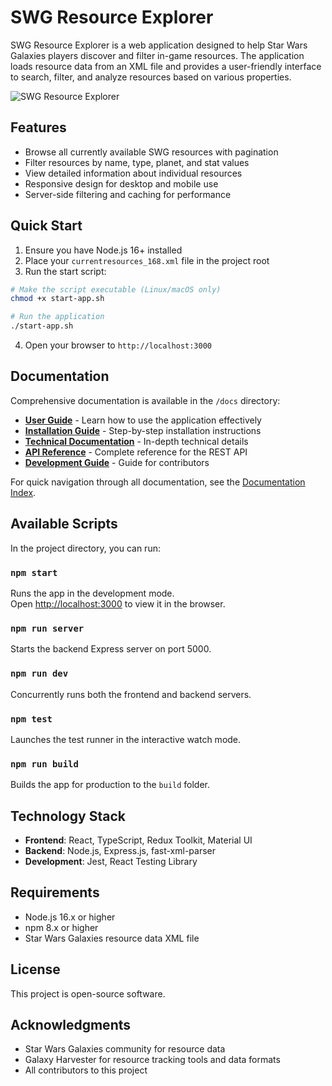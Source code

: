 # SWG Resource Explorer

SWG Resource Explorer is a web application designed to help Star Wars Galaxies players discover and filter in-game resources. The application loads resource data from an XML file and provides a user-friendly interface to search, filter, and analyze resources based on various properties.

![SWG Resource Explorer](https://via.placeholder.com/800x400?text=SWG+Resource+Explorer)

## Features

- Browse all currently available SWG resources with pagination
- Filter resources by name, type, planet, and stat values
- View detailed information about individual resources
- Responsive design for desktop and mobile use
- Server-side filtering and caching for performance

## Quick Start

1. Ensure you have Node.js 16+ installed
2. Place your `currentresources_168.xml` file in the project root
3. Run the start script:

```bash
# Make the script executable (Linux/macOS only)
chmod +x start-app.sh

# Run the application
./start-app.sh
```

4. Open your browser to `http://localhost:3000`

## Documentation

Comprehensive documentation is available in the `/docs` directory:

- **[User Guide](docs/user-guide.md)** - Learn how to use the application effectively
- **[Installation Guide](docs/installation.md)** - Step-by-step installation instructions
- **[Technical Documentation](docs/technical.md)** - In-depth technical details
- **[API Reference](docs/api-reference.md)** - Complete reference for the REST API
- **[Development Guide](docs/development-guide.md)** - Guide for contributors

For quick navigation through all documentation, see the [Documentation Index](docs/index.md).

## Available Scripts

In the project directory, you can run:

### `npm start`

Runs the app in the development mode.\
Open [http://localhost:3000](http://localhost:3000) to view it in the browser.

### `npm run server`

Starts the backend Express server on port 5000.

### `npm run dev`

Concurrently runs both the frontend and backend servers.

### `npm test`

Launches the test runner in the interactive watch mode.

### `npm run build`

Builds the app for production to the `build` folder.

## Technology Stack

- **Frontend**: React, TypeScript, Redux Toolkit, Material UI
- **Backend**: Node.js, Express.js, fast-xml-parser
- **Development**: Jest, React Testing Library

## Requirements

- Node.js 16.x or higher
- npm 8.x or higher
- Star Wars Galaxies resource data XML file

## License

This project is open-source software.

## Acknowledgments

- Star Wars Galaxies community for resource data
- Galaxy Harvester for resource tracking tools and data formats
- All contributors to this project
